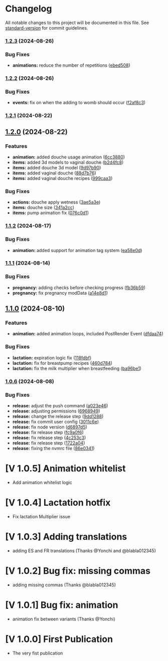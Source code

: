 # Changelog

All notable changes to this project will be documented in this file. See [standard-version](https://github.com/conventional-changelog/standard-version) for commit guidelines.

### [1.2.3](https://github.com/zikhad/zwbf/compare/v1.2.2...v1.2.3) (2024-08-26)


### Bug Fixes

* **animations:** reduce the number of repetitions ([ebed508](https://github.com/zikhad/zwbf/commit/ebed50870dbcee92530582da4e984b21134efb99))

### [1.2.2](https://github.com/zikhad/zwbf/compare/v1.2.1...v1.2.2) (2024-08-26)


### Bug Fixes

* **events:** fix on when the adding to womb should occur ([f2af8c3](https://github.com/zikhad/zwbf/commit/f2af8c3686e9b3d72267148b098b7bd4a0a7c572))

### [1.2.1](https://github.com/zikhad/zwbf/compare/v1.2.0...v1.2.1) (2024-08-22)

## [1.2.0](https://github.com/zikhad/zwbf/compare/v1.1.2...v1.2.0) (2024-08-22)


### Features

* **animation:** added douche usage animation ([6cc3880](https://github.com/zikhad/zwbf/commit/6cc388059c65e4290fdcbfa7cab6c25799776eae))
* **items:** added 3d models to vaginal douche ([b2d4fc8](https://github.com/zikhad/zwbf/commit/b2d4fc805ce05b9c1aab2f2d33fb174830c3eeca))
* **items:** added douche 3d model ([9d97b90](https://github.com/zikhad/zwbf/commit/9d97b903f10b7274c592aa9864aeda2d6c953ce1))
* **items:** added vaginal douche ([88d7b76](https://github.com/zikhad/zwbf/commit/88d7b7649e4bd4c5c611b1fdac6c792185544316))
* **items:** added vaginal douche recipes ([999caa3](https://github.com/zikhad/zwbf/commit/999caa38ea4495812d62e0663f62047af259b450))


### Bug Fixes

* **actions:** douche apply wetness ([3ae5a3e](https://github.com/zikhad/zwbf/commit/3ae5a3ed0815f705f91a0f217882a743682df474))
* **items:** douche size ([341a2cc](https://github.com/zikhad/zwbf/commit/341a2ccc15d4a2c65b99fe27bee2f8e413069994))
* **items:** pump animation fix ([076c0d1](https://github.com/zikhad/zwbf/commit/076c0d169d5bd16b2d68ed92207798d8f50c4534))

### [1.1.2](https://github.com/zikhad/zwbf/compare/v1.1.1...v1.1.2) (2024-08-17)


### Bug Fixes

* **animation:** added support for animation tag system ([ea58e0d](https://github.com/zikhad/zwbf/commit/ea58e0dc2cd46f3d3477b541b51aabc9f17d23ac))

### [1.1.1](https://github.com/zikhad/zwbf/compare/v1.1.0...v1.1.1) (2024-08-14)


### Bug Fixes

* **pregnancy:** adding checks before checking progress ([fb36b59](https://github.com/zikhad/zwbf/commit/fb36b59b4f6e8feedb5e6233d001f19c342c37cf))
* **pregnancy:** fix pregnancy modData ([a14e8d1](https://github.com/zikhad/zwbf/commit/a14e8d17f4a9216097ed12017d4671b82c7adf6a))

## [1.1.0](https://github.com/zikhad/zwbf/compare/v1.0.6...v1.1.0) (2024-08-10)


### Features

* **animation:** added animation loops, included PostRender Event ([dfdaa74](https://github.com/zikhad/zwbf/commit/dfdaa740f3921cd0e9a90b336e81252e0bba1225))


### Bug Fixes

* **lactation:** expiration logic fix ([118fdbf](https://github.com/zikhad/zwbf/commit/118fdbfda6e8c3bf509b4f04ea5ada1e56e2b97a))
* **lactation:** fix for breastpump recipes ([460d784](https://github.com/zikhad/zwbf/commit/460d784778c1594ad9df2d44c4600e426ef9bcb6))
* **lactation:** fix the milk multiplier when breastfeeding ([ba96be1](https://github.com/zikhad/zwbf/commit/ba96be1175c0359e0c910cc622d4e9aa5ed1b182))

### [1.0.6](https://github.com/zikhad/zwbf/compare/v1.0.5...v1.0.6) (2024-08-08)


### Bug Fixes

* **release:** adjust the push command ([a023e46](https://github.com/zikhad/zwbf/commit/a023e46eaeea97daac73ed74b297616f86ee6fce))
* **release:** adjusting permissions ([6968949](https://github.com/zikhad/zwbf/commit/6968949d6b7fb17a46d1216d8ada3a63478c2bf9))
* **release:** change the release step ([9dd1288](https://github.com/zikhad/zwbf/commit/9dd1288899e989f2e7eb163495e7c1e8651d7396))
* **release:** fix commit user config ([3011c6e](https://github.com/zikhad/zwbf/commit/3011c6eec41f15cc229d5c122a3bc51a22b3e8c7))
* **release:** fix node version ([d6897d5](https://github.com/zikhad/zwbf/commit/d6897d5ce316c65143103c20c89ca062c1bcff6f))
* **release:** fix release step ([fc9a0f6](https://github.com/zikhad/zwbf/commit/fc9a0f6f9b03338b59a85ec63e9b1f00b8962c53))
* **release:** fix release step ([4c253c3](https://github.com/zikhad/zwbf/commit/4c253c3690cef349ba1acb990d4eebfd24a9932b))
* **release:** fix release step ([1722a04](https://github.com/zikhad/zwbf/commit/1722a04f910eeec9fd6c72c283f40b99a9aa0adf))
* **release:** fixing the nvmrc file ([86e0341](https://github.com/zikhad/zwbf/commit/86e03417502badc4a62dc8bb3a77c0519e66df63))

# [V 1.0.5] Animation whitelist
- Add animation whitelist logic
# [V 1.0.4] Lactation hotfix
- Fix lactation Multiplier issue
# [V 1.0.3] Adding translations
- adding ES and FR translations (Thanks @Yonchi and @blabla012345)
# [V 1.0.2] Bug fix: missing commas
- adding missing commas (Thanks @blabla012345)
# [V 1.0.1] Bug fix: animation
- animation fix between variants (Thanks @Yonchi)
# [V 1.0.0] First Publication
- The very fist publication

